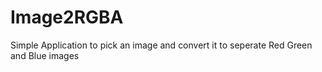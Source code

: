 # Image2RGBA
Simple Application to pick an image and convert it to seperate Red Green and Blue images
